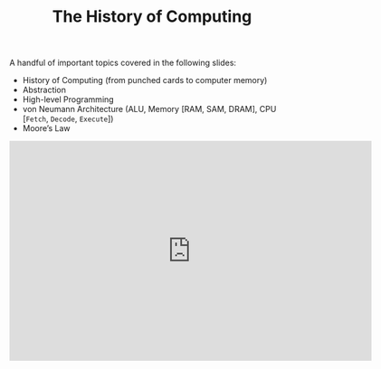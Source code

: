 ﻿---
# Posts need to have the `post` layout
layout: post

# The title of your post
title: The History of Computing

# (Optional) Write a short (~150 characters) description of each blog post.
# This description is used to preview the page on search engines, social media, etc.
description: >

# (Optional) Link to an image that represents your blog post.
# The aspect ratio should be ~16:9.
image: /assets/img/default.jpg

# You can hide the description and/or image from the output
# (only visible to search engines) by setting:
# hide_description: true
# hide_image: true

# (Optional) Each post can have zero or more categories, and zero or more tags.
# The difference is that categories will be part of the URL, while tags will not.
# E.g. the URL of this post is <site.baseurl>/hydejack/2017/11/23/example-content/
categories: [CS 101]
tags: []
# If you want a category or tag to have its own page,
# check out `_featured_categories` and `_featured_tags` respectively.
---

A handful of important topics covered in the following slides: 
- History of Computing (from punched cards to computer memory)
- Abstraction
- High-level Programming
- von Neumann Architecture (ALU, Memory [RAM, SAM, DRAM], CPU [`Fetch`, `Decode`, `Execute`])
- Moore’s Law

<iframe src="https://docs.google.com/presentation/d/e/2PACX-1vT9NdwZZZKo4b3DXejmfBGWlv6_qLAOeYB7UXQsNBLmRUtYhkrvydNhj_1M_zMdbaAJwXqjLGdjjaLg/embed?start=false&loop=false&delayms=3000" frameborder="0" width="640" height="389" allowfullscreen="true" mozallowfullscreen="true" webkitallowfullscreen="true"></iframe>